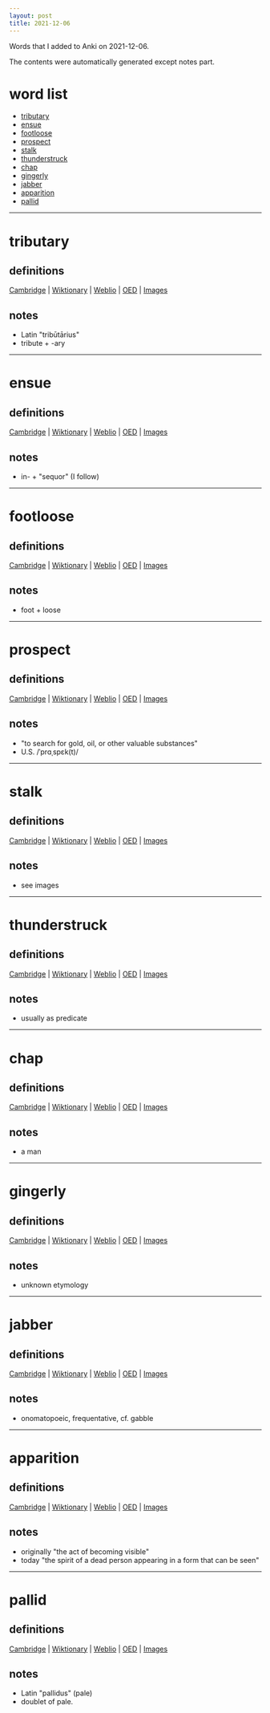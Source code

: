 ```yaml
---
layout: post
title: 2021-12-06
---
```


Words that I added to Anki on 2021-12-06.

The contents were automatically generated except notes part.
# word list
- [tributary](#tributary)
- [ensue](#ensue)
- [footloose](#footloose)
- [prospect](#prospect)
- [stalk](#stalk)
- [thunderstruck](#thunderstruck)
- [chap](#chap)
- [gingerly](#gingerly)
- [jabber](#jabber)
- [apparition](#apparition)
- [pallid](#pallid)

---

# tributary
## definitions
[Cambridge](https://dictionary.cambridge.org/us/dictionary/english/tributary)
|
[Wiktionary](https://en.wiktionary.org/wiki/tributary#English)
|
[Weblio](https://ejje.weblio.jp/content_find?query=tributary&searchType=exact)
|
[OED](https://www.oed.com/search?q=tributary)
|
[Images](https://www.google.com/search?tbm=isch&q=tributary)

## notes
- Latin "tribūtārius"
- tribute + -ary

---

# ensue
## definitions
[Cambridge](https://dictionary.cambridge.org/us/dictionary/english/ensue)
|
[Wiktionary](https://en.wiktionary.org/wiki/ensue#English)
|
[Weblio](https://ejje.weblio.jp/content_find?query=ensue&searchType=exact)
|
[OED](https://www.oed.com/search?q=ensue)
|
[Images](https://www.google.com/search?tbm=isch&q=ensue)

## notes
- in- + "sequor" (I follow)

---

# footloose
## definitions
[Cambridge](https://dictionary.cambridge.org/us/dictionary/english/footloose)
|
[Wiktionary](https://en.wiktionary.org/wiki/footloose#English)
|
[Weblio](https://ejje.weblio.jp/content_find?query=footloose&searchType=exact)
|
[OED](https://www.oed.com/search?q=footloose)
|
[Images](https://www.google.com/search?tbm=isch&q=footloose)

## notes
- foot + loose

---

# prospect
## definitions
[Cambridge](https://dictionary.cambridge.org/us/dictionary/english/prospect)
|
[Wiktionary](https://en.wiktionary.org/wiki/prospect#English)
|
[Weblio](https://ejje.weblio.jp/content_find?query=prospect&searchType=exact)
|
[OED](https://www.oed.com/search?q=prospect)
|
[Images](https://www.google.com/search?tbm=isch&q=prospect)

## notes
- "to search for gold, oil, or other valuable substances"
- U.S. /ˈprɑˌspɛk(t)/

---

# stalk
## definitions
[Cambridge](https://dictionary.cambridge.org/us/dictionary/english/stalk)
|
[Wiktionary](https://en.wiktionary.org/wiki/stalk#English)
|
[Weblio](https://ejje.weblio.jp/content_find?query=stalk&searchType=exact)
|
[OED](https://www.oed.com/search?q=stalk)
|
[Images](https://www.google.com/search?tbm=isch&q=stalk)

## notes
- see images

---

# thunderstruck
## definitions
[Cambridge](https://dictionary.cambridge.org/us/dictionary/english/thunderstruck)
|
[Wiktionary](https://en.wiktionary.org/wiki/thunderstruck#English)
|
[Weblio](https://ejje.weblio.jp/content_find?query=thunderstruck&searchType=exact)
|
[OED](https://www.oed.com/search?q=thunderstruck)
|
[Images](https://www.google.com/search?tbm=isch&q=thunderstruck)

## notes
- usually as predicate

---

# chap
## definitions
[Cambridge](https://dictionary.cambridge.org/us/dictionary/english/chap)
|
[Wiktionary](https://en.wiktionary.org/wiki/chap#English)
|
[Weblio](https://ejje.weblio.jp/content_find?query=chap&searchType=exact)
|
[OED](https://www.oed.com/search?q=chap)
|
[Images](https://www.google.com/search?tbm=isch&q=chap)

## notes
- a man

---

# gingerly
## definitions
[Cambridge](https://dictionary.cambridge.org/us/dictionary/english/gingerly)
|
[Wiktionary](https://en.wiktionary.org/wiki/gingerly#English)
|
[Weblio](https://ejje.weblio.jp/content_find?query=gingerly&searchType=exact)
|
[OED](https://www.oed.com/search?q=gingerly)
|
[Images](https://www.google.com/search?tbm=isch&q=gingerly)

## notes
- unknown etymology

---

# jabber
## definitions
[Cambridge](https://dictionary.cambridge.org/us/dictionary/english/jabber)
|
[Wiktionary](https://en.wiktionary.org/wiki/jabber#English)
|
[Weblio](https://ejje.weblio.jp/content_find?query=jabber&searchType=exact)
|
[OED](https://www.oed.com/search?q=jabber)
|
[Images](https://www.google.com/search?tbm=isch&q=jabber)

## notes
- onomatopoeic, frequentative, cf. gabble

---

# apparition
## definitions
[Cambridge](https://dictionary.cambridge.org/us/dictionary/english/apparition)
|
[Wiktionary](https://en.wiktionary.org/wiki/apparition#English)
|
[Weblio](https://ejje.weblio.jp/content_find?query=apparition&searchType=exact)
|
[OED](https://www.oed.com/search?q=apparition)
|
[Images](https://www.google.com/search?tbm=isch&q=apparition)

## notes
- originally "the act of becoming visible"
- today "the spirit of a dead person appearing in a form that can be seen"

---

# pallid
## definitions
[Cambridge](https://dictionary.cambridge.org/us/dictionary/english/pallid)
|
[Wiktionary](https://en.wiktionary.org/wiki/pallid#English)
|
[Weblio](https://ejje.weblio.jp/content_find?query=pallid&searchType=exact)
|
[OED](https://www.oed.com/search?q=pallid)
|
[Images](https://www.google.com/search?tbm=isch&q=pallid)

## notes
- Latin "pallidus" (pale)
- doublet of pale.

